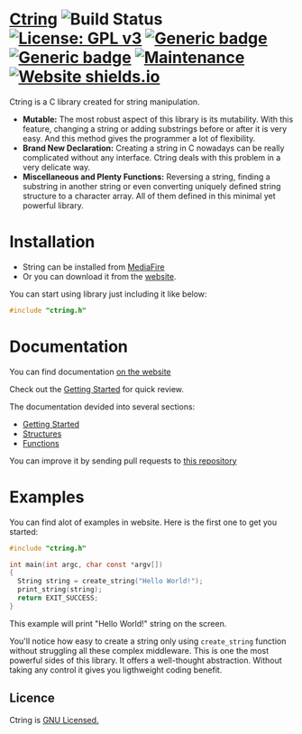 # [Ctring](http://127.0.0.1:5500/template/) ![Build Status](https://travis-ci.com/ThankfulBird/ctring.svg?branch=master)  [![License: GPL v3](https://img.shields.io/badge/License-GPLv3-blue.svg)](https://www.gnu.org/licenses/gpl-3.0) [![Generic badge](https://img.shields.io/badge/version-v0.1.1-brightgreen.svg)](https://shields.io/) [![Generic badge](https://img.shields.io/badge/size-4.49kB-blueviolet.svg)](https://shields.io/) [![Maintenance](https://img.shields.io/badge/Maintained%3F-yes-green.svg)](https://GitHub.com/Naereen/StrapDown.js/graphs/commit-activity) [![Website shields.io](https://img.shields.io/website-up-down-green-red/http/shields.io.svg)](http://shields.io/)
Ctring is a C library created for string manipulation.
* __Mutable:__ The most robust aspect of this library is its mutability. With this feature, changing a string or adding substrings before or after it is very easy. And this method gives the programmer a lot of flexibility.
* __Brand New Declaration:__ Creating a string in C nowadays can be really complicated without any interface. Ctring deals with this problem in a very delicate way.
* __Miscellaneous and Plenty Functions:__ Reversing a string, finding a substring in another string or even converting uniquely defined string structure to a character array. All of them defined in this minimal yet powerful library.
# Installation
* String can be installed from [MediaFire](http://www.mediafire.com/file/24zxio83teutlmi/ctring.h/file)   
* Or you can download it from the [website](http://127.0.0.1:5500/template/).

You can start using library just including it like below:
```c
#include "ctring.h"
```
# Documentation
You can find documentation [on the website](http://127.0.0.1:5500/template/)

Check out the [Getting Started](http://127.0.0.1:5500/template/introduction.html) for quick review.

The documentation devided into several sections:

* [Getting Started](http://127.0.0.1:5500/template/introduction.html)
* [Structures](http://127.0.0.1:5500/template/structures.html)
* [Functions](http://127.0.0.1:5500/template/functions.html)

You can improve it by sending pull requests to [this repository](https://github.com/ThankfulBird/ctring)
# Examples
You can find alot of examples in website. Here is the first one to get you started:
```c
#include "ctring.h"

int main(int argc, char const *argv[])
{
  String string = create_string("Hello World!");
  print_string(string);
  return EXIT_SUCCESS;
}
```

This example will print "Hello World!" string on the screen.

You'll notice how easy to create a string only using `create_string` function without struggling all these complex middleware. This is one the most powerful sides of this library. It offers a well-thought abstraction. Without taking any control it gives you ligthweight coding benefit.

## Licence 
Ctring is [GNU Licensed.](https://github.com/ThankfulBird/ctring/blob/master/LICENSE)
